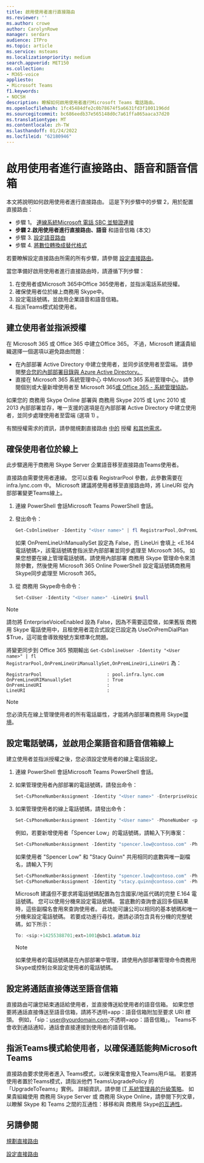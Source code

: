 ```yaml
---
title: 啟用使用者進行直接路由
ms.reviewer: ''
ms.author: crowe
author: CarolynRowe
manager: serdars
audience: ITPro
ms.topic: article
ms.service: msteams
ms.localizationpriority: medium
search.appverid: MET150
ms.collection:
- M365-voice
appliesto:
- Microsoft Teams
f1.keywords:
- NOCSH
description: 瞭解如何啟用使用者進行Microsoft Teams 電話路由。
ms.openlocfilehash: 1fc45484dfe2c0b78674f5a6631fd3f1001196dd
ms.sourcegitcommit: bc686eedb37e565148d0c7a61ffa865aaca37d20
ms.translationtype: MT
ms.contentlocale: zh-TW
ms.lasthandoff: 01/24/2022
ms.locfileid: "62180946"
---
```

# <a name="enable-users-for-direct-routing-voice-and-voicemail"></a>啟用使用者進行直接路由、語音和語音信箱

本文將說明如何啟用使用者進行直接路由。 這是下列步驟中的步驟 2，用於配置直接路由：

- 步驟 1。 [連線系統Microsoft 電話 SBC 並驗證連接](direct-routing-connect-the-sbc.md) 
- **步驟 2.啟用使用者進行直接路由、語音**   和語音信箱 (本文) 
- 步驟 3. [設定語音路由](direct-routing-voice-routing.md)
- 步驟 4. [將數位轉換成替代格式](direct-routing-translate-numbers.md) 


若要瞭解設定直接路由所需的所有步驟，請參閱 [設定直接路由](direct-routing-configure.md)。

當您準備好啟用使用者進行直接路由時，請遵循下列步驟： 

1. 在使用者或Microsoft 365中Office 365使用者，並指派電話系統授權。 
2. 確保使用者位於線上商務用 Skype中。 
3. 設定電話號碼，並啟用企業語音和語音信箱。 
4. 指派Teams模式給使用者。

## <a name="create-a-user-and-assign-the-license"></a>建立使用者並指派授權

在 Microsoft 365 或 Office 365 中建立Office 365。 不過，Microsoft 建議貴組織選擇一個選項以避免路由問題： 

- 在內部部署 Active Directory 中建立使用者，並同步該使用者至雲端。 請參閱[整合您的內部部署目錄與 Azure Active Directory。](/azure/active-directory/connect/active-directory-aadconnect)
- 直接在 Microsoft 365 系統管理中心 中Microsoft 365 系統管理中心。 請參閱個別或大量新增使用者至 Microsoft 365[或 Office 365 - 系統管理協助](https://support.office.com/article/Add-users-individually-or-in-bulk-to-Office-365-Admin-Help-1970f7d6-03b5-442f-b385-5880b9c256ec)。 

如果您的 商務用 Skype Online 部署與 商務用 Skype 2015 或 Lync 2010 或 2013 內部部署並存，唯一支援的選項是在內部部署 Active Directory 中建立使用者，並同步處理使用者至雲端 (選項 1) 。 

有關授權需求的資訊，請參閱規劃直接路由 [中的](direct-routing-plan.md#licensing-and-other-requirements) 授權 [和其他需求](direct-routing-plan.md)。

## <a name="ensure-that-the-user-is-homed-online"></a>確保使用者位於線上 

此步驟適用于商務用 Skype Server 企業語音移至直接路由Teams使用者。

直接路由需要使用者連線。 您可以查看 RegistrarPool 參數，此參數需要在 infra.lync.com 中。 Microsoft 建議將使用者移至直接路由時，將 LineURI 從內部部署變更Teams線上。 

1. 連線 PowerShell 會話Microsoft Teams PowerShell 會話。

2. 發出命令： 

    ```PowerShell
    Get-CsOnlineUser -Identity "<User name>" | fl RegistrarPool,OnPremLineUriManuallySet,OnPremLineUri,LineUri
    ``` 
    如果 OnPremLineUriManuallySet 設定為 False，而 LineUri 會填上 <E.164 電話號碼>，該電話號碼會指派至內部部署並同步處理至 Microsoft 365。 如果您想要在線上管理電話號碼，請使用內部部署 商務用 Skype 管理命令來清除參數，然後使用 Microsoft 365 Online PowerShell 設定電話號碼商務用 Skype同步處理至 Microsoft 365。 

1. 從 商務用 Skype命令命令： 

   ```PowerShell
   Set-CsUser -Identity "<User name>" -LineUri $null
    ``` 
 > [!NOTE]
 > 請勿將 EnterpriseVoiceEnabled 設為 False，因為不需要這麼做，如果舊版 商務用 Skype 電話使用中，且租使用者混合式設定已設定為 UseOnPremDialPlan $True，這可能會導致撥號方案標準化問題。 
    
   將變更同步到 Office 365 預期輸出 `Get-CsOnlineUser -Identity "<User name>" | fl RegistrarPool,OnPremLineUriManuallySet,OnPremLineUri,LineUri` 為：

   ```console
   RegistrarPool                        : pool.infra.lync.com
   OnPremLineURIManuallySet             : True
   OnPremLineURI                        : 
   LineURI                              : 
   ```
 > [!NOTE]
 > 您必須先在線上管理使用者的所有電話屬性，才能將內部部署商務用 Skype[環境](/skypeforbusiness/hybrid/decommission-on-prem-overview)。 

## <a name="configure-the-phone-number-and-enable-enterprise-voice-and-voicemail-online"></a>設定電話號碼，並啟用企業語音和語音信箱線上 

建立使用者並指派授權之後，您必須設定使用者的線上電話設定。 

 
1. 連線 PowerShell 會話Microsoft Teams PowerShell 會話。 

2. 如果管理使用者內部部署的電話號碼，請發出命令： 

    ```PowerShell
    Set-CsPhoneNumberAssignment -Identity "<User name>" -EnterpriseVoiceEnabled $true
    ```
3. 如果管理使用者的線上電話號碼，請發出命令： 
 
    ```PowerShell
    Set-CsPhoneNumberAssignment -Identity "<User name>" -PhoneNumber <phone number> -PhoneNumberType DirectRouting
    ```
    
    例如，若要新增使用者「Spencer Low」的電話號碼，請輸入下列專案： 

    ```PowerShell
    Set-CsPhoneNumberAssignment -Identity "spencer.low@contoso.com" -PhoneNumber "+14255388797" -PhoneNumberType DirectRouting
    ```
    如果使用者 "Spencer Low" 和 "Stacy Quinn" 共用相同的底數與唯一副檔名，請輸入下列
    
    ```PowerShell
    Set-CsPhoneNumberAssignment -Identity "spencer.low@contoso.com" -PhoneNumber "+14255388701;ext=1001" -PhoneNumberType DirectRouting
    Set-CsPhoneNumberAssignment -Identity "stacy.quinn@contoso.com" -PhoneNumber "+14255388701;ext=1002" -PhoneNumberType DirectRouting
    ```

    Microsoft 建議但不要求將電話號碼配置為包含國家/地區代碼的完整 E.164 電話號碼。 您可以使用分機來設定電話號碼。 當底數的查詢會返回多個結果時，這些副檔名會用來查詢使用者。 此功能可讓公司以相同的基本號碼和唯一分機來設定電話號碼。 若要成功進行尋找，邀請必須包含具有分機的完整號碼，如下所示：
    ```PowerShell
    To: <sip:+14255388701;ext=1001@sbc1.adatum.biz
    ```
    
    > [!NOTE]
    > 如果使用者的電話號碼是在內部部署中管理，請使用內部部署管理命令商務用 Skype或控制台來設定使用者的電話號碼。 


## <a name="configure-sending-calls-directly-to-voicemail"></a>設定將通話直接傳送至語音信箱

直接路由可讓您結束通話給使用者，並直接傳送給使用者的語音信箱。 如果您想要將通話直接傳送至語音信箱，請將不透明=app：語音信箱附加至要求 URI 標頭。 例如，「sip：user@yourdomain.com;不透明=app：語音信箱」。 Teams不會收到通話通知，通話會直接連接到使用者的語音信箱。

## <a name="assign-teams-only-mode-to-users-to-ensure-calls-land-in-microsoft-teams"></a>指派Teams模式給使用者，以確保通話能夠Microsoft Teams

直接路由要求使用者進入 Teams模式，以確保來電會撥入Teams用戶端。 若要將使用者置於Teams模式，請指派他們 TeamsUpgradePolicy 的 「UpgradeToTeams」實例。 詳細資訊，請參閱 [IT 系統管理員的升級策略](upgrade-to-teams-on-prem-implement.md)。 如果貴組織使用 商務用 Skype Server 或 商務用 Skype Online，請參閱下列文章，以瞭解 Skype 和 Teams 之間的互通性：移移和與 商務用 Skype[的互通性](migration-interop-guidance-for-teams-with-skype.md)。

## <a name="see-also"></a>另請參閱

[規劃直接路由](direct-routing-plan.md)

[設定直接路由](direct-routing-configure.md)
